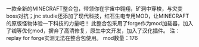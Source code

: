 一款全新的MINECRAFT整合包，带领你在宇宙中翱翔，矿洞中穿梭，与灾变boss对抗；jnc studie还添加了现代科技，红石生电专用MOD，让MINECRAFT的原版怪物体验一下科技的力量吧！
此整合包采用了forge作为mod加载器，加入了铷等优化mod，摒弃了高清修复，原生中文开发，加入了汉化插件。
注：
replay for forge实测无法在整合包使用。
mod数量：176
